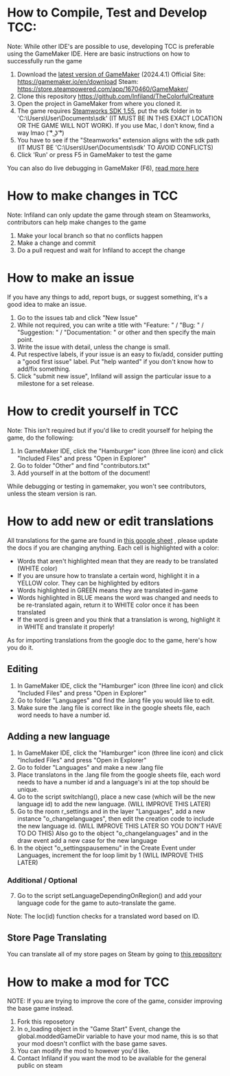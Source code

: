 # How to Compile, Test and Develop TCC:
Note: While other IDE's are possible to use, developing TCC is preferable using the GameMaker IDE.
Here are basic instructions on how to successfully run the game

1. Download the [latest version of GameMaker](https://gamemaker.io/en/download) (2024.4.1)
Official Site: https://gamemaker.io/en/download
Steam: https://store.steampowered.com/app/1670460/GameMaker/
3. Clone this repository https://github.com/Infiland/TheColorfulCreature
4. Open the project in GameMaker from where you cloned it.
5. The game requires [Steamworks SDK 1.55](https://partner.steamgames.com/downloads/list), put the sdk folder in to 'C:\Users\User\Documents\sdk' (IT MUST BE IN THIS EXACT LOCATION OR THE GAME WILL NOT WORK).
If you use Mac, I don't know, find a way lmao  ( ͡° ͜ʖ ͡°)
6. You have to see if the "Steamworks" extension aligns with the sdk path (IT MUST BE 'C:\Users\User\Documents\sdk' TO AVOID CONFLICTS)
7. Click 'Run' or press F5 in GameMaker to test the game

You can also do live debugging in GameMaker (F6), [read more here](https://gamemaker.io/en/tutorials/debugger)

# How to make changes in TCC
Note: Infiland can only update the game through steam on Steamworks, contributors can help make changes to the game
1. Make your local branch so that no conflicts happen
2. Make a change and commit
3. Do a pull request and wait for Infiland to accept the change

# How to make an issue
If you have any things to add, report bugs, or suggest something, it's a good idea to make an issue.

1. Go to the issues tab and click "New Issue"
2. While not required, you can write a title with "Feature: " / "Bug: " / "Suggestion: " / "Documentation: " or other and then specify the main point.
3. Write the issue with detail, unless the change is small.
4. Put respective labels, if your issue is an easy to fix/add, consider putting a "good first issue" label. Put "help wanted" if you don't know how to add/fix something.
5. Click "submit new issue", Infiland will assign the particular issue to a milestone for a set release.

# How to credit yourself in TCC
Note: This isn't required but if you'd like to credit yourself for helping the game, do the following:
1. In GameMaker IDE, click the "Hamburger" icon (three line icon) and click "Included Files" and press "Open in Explorer"
2. Go to folder "Other" and find "contributors.txt"
3. Add yourself in at the bottom of the document!

While debugging or testing in gamemaker, you won't see contributors, unless the steam version is ran.

# How to add new or edit translations
All translations for the game are found in [this google sheet](https://docs.google.com/spreadsheets/d/1sO2gPX9AtXJVg1b7byPOB_xi-h8dwmZt5X0aZ08_LOo/edit#gid=0) , please update the docs if you are changing anything.
Each cell is highlighted with a color:
- Words that aren't highlighted mean that they are ready to be translated (WHITE color)
- If you are unsure how to translate a certain word, highlight it in a YELLOW color. They can be highlighted by editors
- Words highlighted in GREEN means they are translated in-game
- Words highlighted in BLUE means the word was changed and needs to be re-translated again, return it to WHITE color once it has been translated
- If the word is green and you think that a translation is wrong, highlight it in WHITE and translate it properly!

As for importing translations from the google doc to the game, here's how you do it.

## Editing
1. In GameMaker IDE, click the "Hamburger" icon (three line icon) and click "Included Files" and press "Open in Explorer"
2. Go to folder "Languages" and find the .lang file you would like to edit.
3. Make sure the .lang file is correct like in the google sheets file, each word needs to have a number id.

## Adding a new language
1. In GameMaker IDE, click the "Hamburger" icon (three line icon) and click "Included Files" and press "Open in Explorer"
2. Go to folder "Languages" and make a new .lang file
3. Place translatons in the .lang file from the google sheets file, each word needs to have a number id and a language's ini at the top should be unique.
4. Go to the script switchlang(), place a new case (which will be the new language id) to add the new language. (WILL IMPROVE THIS LATER)
5. Go to the room r_settings and in the layer "Languages", add a new instance "o_changelanguages", then edit the creation code to include the new language id. (WILL IMPROVE THIS LATER SO YOU DON'T HAVE TO DO THIS)
Also go to the object "o_changelanguages" and in the draw event add a new case for the new language
6. In the object "o_settingspausemenu" in the Create Event under Languages, increment the for loop limit by 1 (WILL IMPROVE THIS LATER)

### Additional / Optional
7. Go to the script setLanguageDependingOnRegion() and add your language code for the game to auto-translate the game.

Note: The loc(id) function checks for a translated word based on ID.

## Store Page Translating
You can translate all of my store pages on Steam by going to [this repository](https://github.com/Infiland/InfilandGamesStorePageTranslations)

# How to make a mod for TCC
NOTE: If you are trying to improve the core of the game, consider improving the base game instead.
1. Fork this reposetory
2. In o_loading object in the "Game Start" Event, change the global.moddedGameDir variable to have your mod name, this is so that your mod doesn't conflict with the base game saves.
3. You can modify the mod to however you'd like.
4. Contact Infiland if you want the mod to be available for the general public on steam